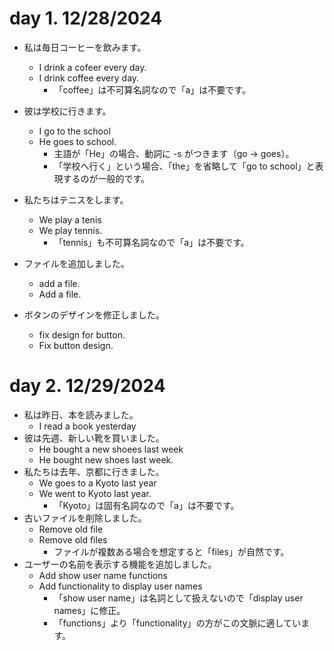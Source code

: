 # day 1. 12/28/2024
- 私は毎日コーヒーを飲みます。
  - I drink a cofeer every day.
  - I drink coffee every day.
    - 「coffee」は不可算名詞なので「a」は不要です。

- 彼は学校に行きます。
  - I go to the school
  - He goes to school.
    - 主語が「He」の場合、動詞に -s がつきます（go → goes）。
    - 「学校へ行く」という場合、「the」を省略して「go to school」と表現するのが一般的です。

- 私たちはテニスをします。
  - We play a tenis
  - We play tennis.
    - 「tennis」も不可算名詞なので「a」は不要です。

- ファイルを追加しました。
  - add a file.
  - Add a file.

- ボタンのデザインを修正しました。
  - fix design for button.
  - Fix button design.

# day 2. 12/29/2024
- 私は昨日、本を読みました。
  - I read a book yesterday
- 彼は先週、新しい靴を買いました。
  - He bought a new shoees last week
  - He bought new shoes last week.
- 私たちは去年、京都に行きました。
  - We goes to a Kyoto last year
  - We went to Kyoto last year.
    - 「Kyoto」は固有名詞なので「a」は不要です。
- 古いファイルを削除しました。
  - Remove old file
  - Remove old files
    - ファイルが複数ある場合を想定すると「files」が自然です。
- ユーザーの名前を表示する機能を追加しました。
  - Add show user name functions
  - Add functionality to display user names
    - 「show user name」は名詞として扱えないので「display user names」に修正。
    - 「functions」より「functionality」の方がこの文脈に適しています。
